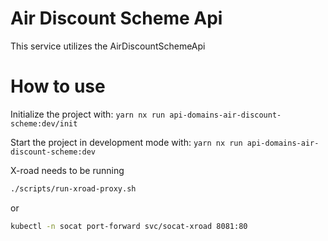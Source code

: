 <!-- gitbook-ignore -->

# Air Discount Scheme Api

This service utilizes the AirDiscountSchemeApi

# How to use

Initialize the project with:
`yarn nx run api-domains-air-discount-scheme:dev/init`

Start the project in development mode with:
`yarn nx run api-domains-air-discount-scheme:dev`

X-road needs to be running

```bash
./scripts/run-xroad-proxy.sh
```

or

```bash
kubectl -n socat port-forward svc/socat-xroad 8081:80
```
